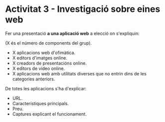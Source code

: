 # Activitat 3 - Investigació sobre eines web

Fer una presentació **a una aplicació web** a elecció on s'expliquin:

(X és el número de components del grup).

- X aplicacions web d'ofimàtica.
- X editors d'imatges online.
- X creadors de presentacións online.
- X editors de vídeo online.
- X aplicacions web amb utilitats diverses que no entrin dins de les categories anteriors.

De totes les aplicacions s'ha d'explicar:

- URL.
- Característiques principals.
- Preu.
- Captures explicant el funcionament.  
